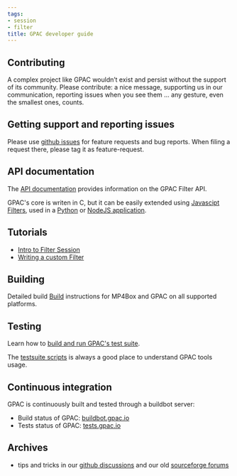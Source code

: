 ```yaml
---
tags:
- session
- filter
title: GPAC developer guide
---
```





## Contributing

A complex project like GPAC wouldn’t exist and persist without the support of its community. Please contribute: a nice message, supporting us in our communication, reporting issues when you see them … any gesture, even the smallest ones, counts. 

## Getting support and reporting issues 

Please use [github issues](https://github.com/gpac/gpac/issues) for feature requests and bug reports. When filing a request there, please tag it as feature-request.


## API documentation

The [API documentation](https://doxygen.gpac.io/modules.html) provides information on the GPAC  Filter API.

GPAC's core is writen in C, but it can be easily extended using [Javascipt Filters](/Developers/javascript), used in a [Python](/Howtos/python) or [NodeJS application](/Developers/javascript).


## Tutorials

- [Intro to Filter Session](/Developers/tutorials/filter-session-intro)
- [Writing a custom Filter](/Developers/tutorials/custom-filter)


## Building

Detailed build [Build](/Build/Build-Introduction) instructions for MP4Box and GPAC on all supported platforms.


## Testing

Learn how to [build and run GPAC's test suite](/Build/tests/GPAC_tests).

The <a href="https://github.com/gpac/testsuite/tree/master/scripts" target="_blank">testsuite scripts</a> is always a good place to understand GPAC tools usage.


## Continuous integration

GPAC is continuously built and tested through a buildbot server:

* Build status of GPAC: <a href="https://buildbot.gpac.io" target="_blank">buildbot.gpac.io</a>
* Tests status of GPAC: <a href="https://tests.gpac.io" target="_blank">tests.gpac.io</a>


## Archives

* tips and tricks in our [github discussions](https://github.com/gpac/gpac/issues?utf8=%E2%9C%93&q=) and our old [sourceforge forums](https://sourceforge.net/p/gpac/discussion/)
